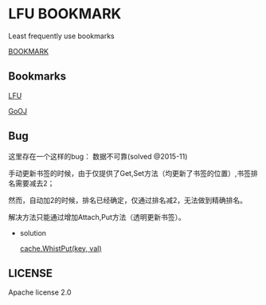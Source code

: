 #	LFU BOOKMARK

Least frequently use bookmarks

[BOOKMARK](http://bookmark.daoapp.io/)

##	Bookmarks

[LFU](https://github.com/shaalx/leetcode)

[GoOJ](http://gooj-shaalx.myalauda.cn/)

##	Bug

这里存在一个这样的bug： 数据不可靠(solved @2015-11)

手动更新书签的时候，由于仅提供了Get,Set方法（均更新了书签的位置）,书签排名需要减去2；

然而，自动加2的时候，排名已经确定，仅通过排名减2，无法做到精确排名。

解决方法只能通过增加Attach,Put方法（透明更新书签）。

*	solution

	[cache.WhistPut(key, val)](https://github.com/shaalx/leetcode/blob/master/lfu2/lfu.go#L151)

##	LICENSE

Apache license 2.0